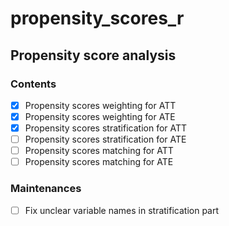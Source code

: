 # propensity_scores_r
## Propensity score analysis

### Contents
- [x] Propensity scores weighting for ATT
- [x] Propensity scores weighting for ATE
- [x] Propensity scores stratification for ATT
- [ ] Propensity scores stratification for ATE
- [ ] Propensity scores matching for ATT
- [ ] Propensity scores matching for ATE

### Maintenances
- [ ] Fix unclear variable names in stratification part
